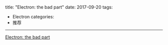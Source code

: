 title: "Electron: the bad part"
date: 2017-09-20
tags:
- Electron
categories:
- 推荐
---

[Electron: the bad part](https://hackernoon.com/electron-the-bad-parts-2b710c491547)
